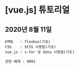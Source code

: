 # [vue.js] 튜토리얼

## 2020년 8월 11일
```
HTML   : flexbox(기초)
CSS    : SCSS 사용법(기초)
vue.js : v-for 및 data 사용법(기초) 

관련 예제 : 0001

```

